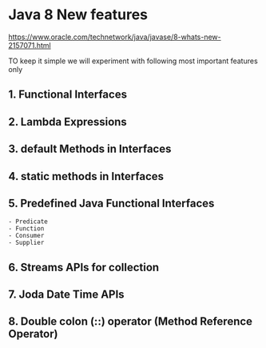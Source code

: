# Java 8 New features

https://www.oracle.com/technetwork/java/javase/8-whats-new-2157071.html

TO keep it simple we will experiment with following most important features only

## 1. Functional Interfaces
## 2. Lambda Expressions
## 3. default Methods in Interfaces
## 4. static methods in Interfaces
## 5. Predefined Java Functional Interfaces
    - Predicate
    - Function
    - Consumer
    - Supplier
## 6. Streams APIs for collection
## 7. Joda Date Time APIs
## 8. Double colon (::) operator (Method Reference Operator)
